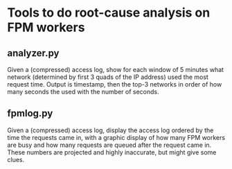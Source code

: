 # Tools to do root-cause analysis on FPM workers

## analyzer.py

Given a (compressed) access log, show for each window of 5 minutes what network
(determined by first 3 quads of the IP address) used the most request time.
Output is timestamp, then the top-3 networks in order of how many seconds the
used with the number of seconds.

## fpmlog.py

Given a (compressed) access log, display the access log ordered by the time the
requests came in, with a graphic display of how many FPM workers are busy and
how many requests are queued after the request came in. These numbers are
projected and highly inaccurate, but might give some clues.
